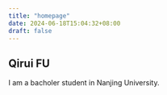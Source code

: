 ```yaml
---
title: "homepage"
date: 2024-06-18T15:04:32+08:00
draft: false
---
```



## Qirui FU

I am a bacholer student in Nanjing University.
